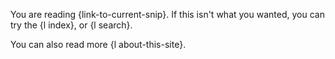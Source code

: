You are reading {link-to-current-snip}. If this isn't what you wanted, you can try the {l index}, or {l search}.

You can also read more {l about-this-site}.